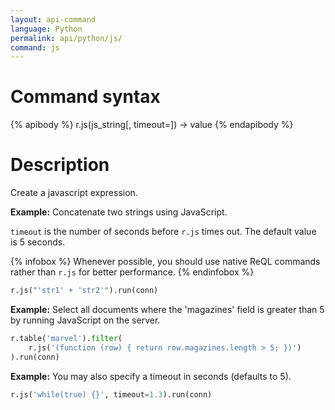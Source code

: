 ```yaml
---
layout: api-command
language: Python
permalink: api/python/js/
command: js
---
```


# Command syntax #

{% apibody %}
r.js(js_string[, timeout=<number>]) &rarr; value
{% endapibody %}

# Description #

Create a javascript expression.

__Example:__ Concatenate two strings using JavaScript.

`timeout` is the number of seconds before `r.js` times out. The default value is 5 seconds.

{% infobox %}
Whenever possible, you should use native ReQL commands rather than `r.js` for better performance.
{% endinfobox %}

```py
r.js("'str1' + 'str2'").run(conn)
```

__Example:__ Select all documents where the 'magazines' field is greater than 5 by running JavaScript on the server.

```py
r.table('marvel').filter(
    r.js('(function (row) { return row.magazines.length > 5; })')
).run(conn)
```


__Example:__ You may also specify a timeout in seconds (defaults to 5).

```py
r.js('while(true) {}', timeout=1.3).run(conn)
```

